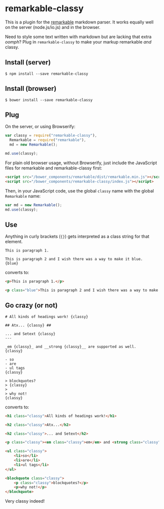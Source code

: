 remarkable-classy
===

This is a plugin for the [remarkable](https://github.com/jonschlinkert/remarkable) markdown parser. It works equally well on the server (node.js/io.js) and in the browser.

Need to style some text written with markdown but are lacking that extra *oomph*? Plug in `remarkable-classy` to make your markup remarkable *and* classy.

Install (server)
---

```
$ npm install --save remarkable-classy
```

Install (browser)
---

```
$ bower install --save remarkable-classy
```

Plug
---

On the server, or using Browserify:

```js
var classy = require("remarkable-classy"),
  Remarkable = require("remarkable"),
  md = new Remarkable();

md.use(classy);
```

For plain old browser usage, without Browserify, just include the JavaScript files for remarkable and remarkable-classy first:

```html
<script src="/bower_components/remarkable/dist/remarkable.min.js"></script>
<script src="/bower_components/remarkable-classy/index.js"></script>
```

Then, in your JavaScript code, use the global `classy` name with the global `Remarkable` name:

```js
var md = new Remarkable();
md.use(classy);
```



Use
---

Anything in curly brackets (`{}`) gets interpreted as a class string for that element.

```
This is paragraph 1.

This is paragraph 2 and I wish there was a way to make it blue.
{blue}
```

converts to:

```html
<p>This is paragraph 1.</p>

<p class="blue">This is paragraph 2 and I wish there was a way to make it blue.</p>
```

Go crazy (or not)
---

```
# All kinds of headings work! {classy}

## Atx... {classy} ##

... and Setext {classy}
---

_em {classy}_ and __strong {classy}__ are supported as well.
{classy}

- so
- are
- ul tags
{classy}

> blockquotes?
> {classy}
>
> why not!
{classy}
```

converts to:

```html
<h1 class="classy">All kinds of headings work!</h1>

<h2 class="classy">Atx...</h2>

<h2 class="classy">... and Setext</h2>

<p class="classy"><em class="classy">em</em> and <strong class="classy">strong</strong> are supported as well.

<ul class="classy">
	<li>so</li>
	<li>are</li>
	<li>ul tags</li>
</ul>

<blockquote class="classy">
	<p class="classy">blockquotes?</p>
	<p>why not!</p>
</blockquote>
```

Very classy indeed!
